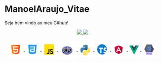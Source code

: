 # ManoelAraujo_Vitae
Seja bem vindo ao meu Github!

<div align="center">
  <a href="https://github.com/1984MSA">
  <img height="140em" src="https://github-readme-stats.vercel.app/api?username=1984MSA&show_icons=true&theme=onedark&include_all_commits=true&count_private=true"/>
  <img height="140em" src="https://github-readme-stats.vercel.app/api/top-langs/?username=1984MSA&layout=compact&langs_count=7&theme=onedark"/>
</div>
  
<div align="center" style="display: inline_block"><br>
  <img align="center" alt="HTML" height="50" width="50" src="https://github.com/1984MSA/MSA_Arquivos/blob/main/Logo/Screenshot_1.png">
  <img align="center" alt="CSS" height="50" width="50" src="https://github.com/1984MSA/MSA_Arquivos/blob/main/Logo/Screenshot_2.png">
  <img align="center" alt="Js" height="50" width="50" src="https://github.com/1984MSA/MSA_Arquivos/blob/main/Logo/Screenshot_3.png">
  <img align="center" alt="php" height="60" width="60" src="https://github.com/1984MSA/MSA_Arquivos/blob/main/Logo/Screenshot_5.png">
  <img align="center" alt="python" height="50" width="50" src="https://github.com/1984MSA/MSA_Arquivos/blob/main/Logo/Screenshot_6.png">
  <img align="center" alt="ts" height="50" width="50" src="https://github.com/1984MSA/MSA_Arquivos/blob/main/Logo/Screenshot_7.png">
  <img align="center" alt="angular" height="50" width="50" src="https://github.com/1984MSA/MSA_Arquivos/blob/main/Logo/Screenshot_9.png">
  <img align="center" alt="vs" height="40" width="40" src="https://github.com/1984MSA/MSA_Arquivos/blob/main/Logo/Screenshot_4.png">
  <img align="center" alt="react" height="50" width="50" src="https://github.com/1984MSA/MSA_Arquivos/blob/main/Logo/Screenshot_8.png">
</div>

